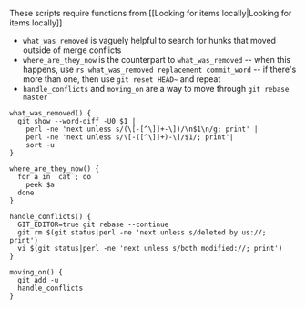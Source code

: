 These scripts require functions from [[Looking for items locally|Looking for items locally]]

* `what_was_removed` is vaguely helpful to search for hunks that moved outside of merge conflicts
* `where_are_they_now` is the counterpart to `what_was_removed` -- when this happens, use `rs what_was_removed replacement commit_word` -- if there's more than one, then use `git reset HEAD~` and repeat
* `handle_conflicts` and `moving_on` are a way to move through `git rebase master`

```
what_was_removed() {
  git show --word-diff -U0 $1 |
    perl -ne 'next unless s/(\[-[^\]]+-\])/\n$1\n/g; print' |
    perl -ne 'next unless s/\[-([^\]]+)-\]/$1/; print'|
    sort -u
}

where_are_they_now() {
  for a in `cat`; do
    peek $a
  done
}

handle_conflicts() {
  GIT_EDITOR=true git rebase --continue
  git rm $(git status|perl -ne 'next unless s/deleted by us://; print')
  vi $(git status|perl -ne 'next unless s/both modified://; print')
}

moving_on() {
  git add -u
  handle_conflicts
}
```